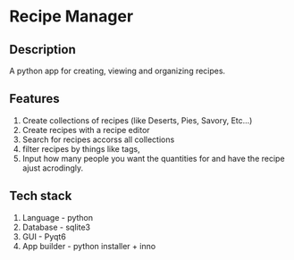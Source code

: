 # Recipe Manager

## Description
A python app for creating, viewing and organizing recipes.


## Features
1. Create collections of recipes (like Deserts, Pies, Savory, Etc...)
2. Create recipes with a recipe editor
3. Search for recipes accorss all collections
4. filter recipes by things like tags,
5. Input how many people you want the quantities for and have the recipe ajust acrodingly.


## Tech stack
1. Language - python
2. Database - sqlite3
3. GUI - Pyqt6
4. App builder - python installer + inno
